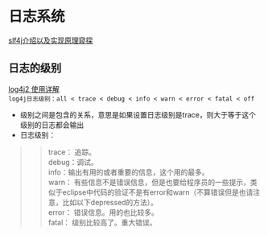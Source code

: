 # 日志系统
[slf4j介绍以及实现原理窥探](http://www.cnblogs.com/hafiz/p/5486858.html)<br/>

## 日志的级别
[log4j2 使用详解](http://blog.csdn.net/lu8000/article/details/25754415)<br/>
`log4j日志级别：all < trace < debug < info < warn < error < fatal < off`<br/>
* 级别之间是包含的关系，意思是如果设置日志级别是trace，则大于等于这个级别的日志都会输出<br/>
* 日志级别：<br/>
>> trace： 追踪。<br/>
>> debug：调试。<br/>
>> info：输出有用的或者重要的信息，这个用的最多。<br/>
>> warn： 有些信息不是错误信息，但是也要给程序员的一些提示，类似于eclipse中代码的验证不是有error和warn（不算错误但是也请注意，比如以下depressed的方法）。<br/>
>> error： 错误信息。用的也比较多。<br/>
>> fatal： 级别比较高了。重大错误。<br/>
